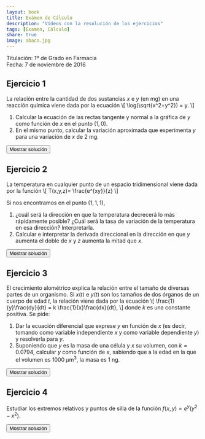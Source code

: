 ```yaml
---
layout: book
title: Exámen de Cálculo
description: "Vídeos con la resolución de los ejercicios"
tags: [Examen, Cálculo]
share: true
image: abaco.jpg
---
```


Titulación: 1º de Grado en Farmacia  
Fecha: 7 de noviembre de 2016

## Ejercicio 1
La relación entre la cantidad de dos sustancias $x$ e $y$ (en mg) en una reacción química viene dada por la ecuación
\\[
\log(\sqrt{x^2+y^2}) = y.
\\]

1. Calcular la ecuación de las rectas tangente y normal a la gráfica de $y$ como función de $x$ en el punto $(1,0)$.
2. En el mismo punto, calcular la variación aproximada que experimenta $y$ para una variación de $x$ de 2 mg.

<div><button class="solution">Mostrar solución</button></div>
<div id="solution" style="display: none">
1. Recta tangente: $y=x-1$.<br/>  
Recta normal: $y=-x+1$.<br/>
2. $\Delta y\approx 2$ mg.
</div>

## Ejercicio 2
La temperatura en cualquier punto de un espacio tridimensional viene dada por la función
\\[
T(x,y,z)= \frac{e^{xy}}{z}
\\]

Si nos encontramos en el punto $(1,1,1)$,
1. ¿cuál será la dirección en que la temperatura decrecerá lo más rápidamente posible? ¿Cuál será la tasa de variación de la temperatura en esa dirección? Interpretarla.
2. Calcular e interpretar la derivada direccional en la dirección en que $y$ aumenta el doble de $x$ y $z$ aumenta la mitad que $x$.

<div><button class="solution">Mostrar solución</button></div>
<div id="solution" style="display: none">
1. $-\nabla f(1,1,1)=(-e,-e,e)$. La tasa de variación de la temperatura en esa dirección es $\sqrt{3}e$.<br/>
2. Tomando el vector $\mathbf{u}=(1,2,1/2)$, $f_{\mathbf{u}}'(1,1,1)=5e/\sqrt{21}$. Esto significa que por cada unidad que nos movamos en la dirección del vector $(1,2,1/2)$ la temperatura aumentará $5e/\sqrt{21}$ unidades.
</div>

## Ejercicio 3
El crecimiento alométrico explica la relación entre el tamaño de diversas partes de un organismo.
Si $x(t)$ e $y(t)$ son los tamaños de dos órganos de un cuerpo de edad $t$, la relación viene dada por la ecuación
\\[
\frac{1}{y}\frac{dy}{dt} = k \frac{1}{x}\frac{dx}{dt},
\\]
donde $k$ es una constante positiva.
Se pide:

1. Dar la ecuación diferencial que exprese $y$ en función de $x$ (es decir, tomando como variable independiente $x$ y como variable dependiente $y$) y resolverla para $y$.
2. Suponiendo que $y$ es la masa de una célula y $x$ su volumen, con $k=0.0794$, calcular $y$ como función de $x$, sabiendo que a la edad en la que el volumen es 1000 $\mu$m$^3$, la masa es 1 ng.

<div><button class="solution">Mostrar solución</button></div>
<div id="solution" style="display: none">
1. Ecuación diferencial: $y'=k\dfrac{y}{x}$.<br/>
Solución general: $y=cx^k$.<br/>
2. Solución particular: $y=0.5778 x^{0.0794}$.
</div>

## Ejercicio 4
 Estudiar los extremos relativos y puntos de silla de la función $f(x,y)=e^y(y^2-x^2)$.

<div><button class="solution">Mostrar solución</button></div>
<div id="solution" style="display: none">
$f$ tiene un punto de silla en el punto $(0,0)$ y un mínimo local en el punto $(0,-2)$.
</div>
